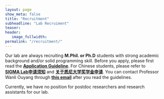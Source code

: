 ```yaml
---
layout: page
show_meta: false
title: "Recruitment"
subheadline: "Lab Recruiment"
teaser: 
header:
   image_fullwidth: 
permalink: "/recruitment/"
---
```


Our lab are always recruiting **M.Phil. or Ph.D** students with strong academic background and/or solid programming skill. Before you apply, please first read the [**Application Guideline**](/guidelines/guideline_eng.pdf). For Chinese students, please refer to [**SIGMA Lab申请须知**](/guidelines/guideline_chinese.pdf) and [**关于悉尼大学奖学金申请**](/guidelines/scholarship_chi.pdf). You can contact Professor Wanli Ouyang through [**this email**](mailto:wanli.ouyang@sydney.edu.au) after you read the guidelines.

Currently, we have no position for postdoc researchers and research assistants for our lab.
